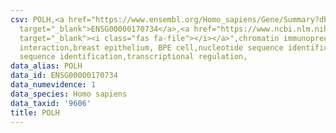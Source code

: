 ```yaml
---
csv: POLH,<a href="https://www.ensembl.org/Homo_sapiens/Gene/Summary?db=core;g=ENSG00000170734"
  target="_blank">ENSG00000170734</a>,<a href="https://www.ncbi.nlm.nih.gov/pubmed/22863008"
  target="_blank"><i class="fas fa-file"></i></a>",chromatin immunoprecipitation assay,direct
  interaction,breast epithelium, BPE cell,nucleotide sequence identification,nucleotide
  sequence identification,transcriptional regulation,
data_alias: POLH
data_id: ENSG00000170734
data_numevidence: 1
data_species: Homo sapiens
data_taxid: '9606'
title: POLH
---
```

